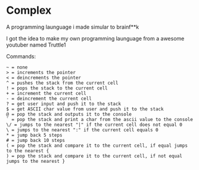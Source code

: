 # Complex
A programming launguage i made simular to brainf**k

I got the idea to make my own programming launguage from a awesome youtuber named Truttle1


Commands:

    ~ = none
    > = increments the pointer
    < = deincrements the pointer
    ^ = pushes the stack from the current cell
    ! = pops the stack to the current cell
    + = increment the current cell
    - = deincrement the current cell
    ? = get user input and push it to the stack
    $ = get ASCII char value from user and push it to the stack
    @ = pop the stack and outputs it to the console
    ` = pop the stack and print a char from the ascii value to the console
    \/ = jumps to the nearest "|" if the current cell does not equal 0
    \ = jumps to the nearest ":" if the current cell equals 0
    * = jump back 5 steps
    # = jump back 10 steps
    ( = pop the stack and compare it to the current cell, if equal jumps to the nearest {
    ) = pop the stack and compare it to the current cell, if not equal jumps to the nearest }
